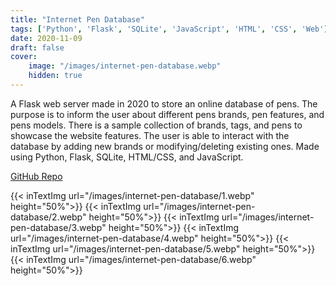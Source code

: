 ```yaml
---
title: "Internet Pen Database"
tags: ['Python', 'Flask', 'SQLite', 'JavaScript', 'HTML', 'CSS', 'Web']
date: 2020-11-09
draft: false
cover:
    image: "/images/internet-pen-database.webp"
    hidden: true
---
```

A Flask web server made in 2020 to store an online database of pens.
The purpose is to inform the user about different pens brands, pen features, and pens models.
There is a sample collection of brands, tags, and pens to showcase the website features.
The user is able to interact with the database by adding new brands or modifying/deleting existing ones.
Made using Python, Flask, SQLite, HTML/CSS, and JavaScript.

[GitHub Repo](https://github.com/FarzadHayat/internet-pen-database)

{{< inTextImg url="/images/internet-pen-database/1.webp" height="50%">}}
{{< inTextImg url="/images/internet-pen-database/2.webp" height="50%">}}
{{< inTextImg url="/images/internet-pen-database/3.webp" height="50%">}}
{{< inTextImg url="/images/internet-pen-database/4.webp" height="50%">}}
{{< inTextImg url="/images/internet-pen-database/5.webp" height="50%">}}
{{< inTextImg url="/images/internet-pen-database/6.webp" height="50%">}}